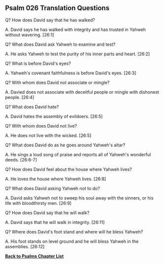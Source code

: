 ## Psalm 026 Translation Questions ##

Q? How does David say that he has walked?

A. David says he has walked with integrity and has trusted in Yahweh without wavering. [26:1]

Q? What does David ask Yahweh to examine and test?

A. He asks Yahweh to test the purity of his inner parts and heart. [26:2]

Q? What is before David's eyes?

A. Yahweh's covenant faithfulness is before David's eyes. [26:3]

Q? With whom does David not associate or mingle?

A. Davied does not associate with deceitful people or mingle with dishonest people. [26:4]

Q? What does David hate?

A. David hates the assembly of evildoers. [26:5]

Q? With whom does David not live?

A. He does not live with the wicked. [26:5]

Q? What does David do as he goes around Yahweh's altar?

A. He sings a loud song of praise and reports all of Yahweh's wonderful deeds. [26:6-7]

Q? How does David feel about the house where Yahweh lives?

A. He loves the house where Yahweh lives. [26:8]

Q? What does David asking Yahweh not to do?

A. David asks Yahweh not to sweep his soul away with the sinners, or his life with bloodthirsty men. [26:9]

Q? How does David say that he will walk?

A. David says that he will walk in integrity. [26:11]

Q? Where does David's foot stand and where will he bless Yahweh?

A. His foot stands on level ground and he will bless Yahweh in the assemblies. [26:12]

__[Back to Psalms Chapter List](./)__

